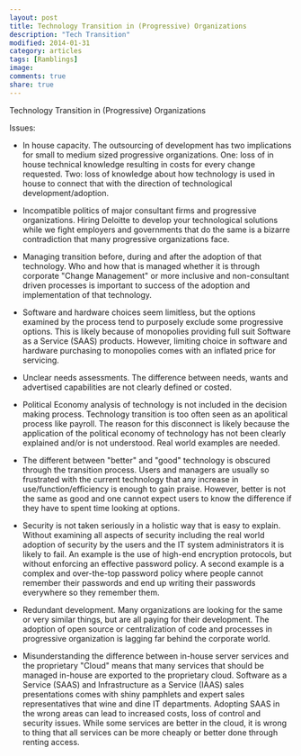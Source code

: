 ```yaml
---
layout: post
title: Technology Transition in (Progressive) Organizations
description: "Tech Transition"
modified: 2014-01-31
category: articles
tags: [Ramblings]
image:
comments: true
share: true
---
```


Technology Transition in (Progressive) Organizations

Issues:

- In house capacity. The outsourcing of development has two implications for small to medium sized progressive organizations. One: loss of in house technical knowledge resulting in costs for every change requested. Two: loss of knowledge about how technology is used in house to connect that with the direction of technological development/adoption.

- Incompatible politics of major consultant firms and progressive organizations. Hiring Deloitte to develop your technological solutions while we fight employers and governments that do the same is a bizarre contradiction that many progressive organizations face.

- Managing transition before, during and after the adoption of that technology. Who and how that is managed whether it is through corporate "Change Management" or more inclusive and non-consultant driven processes is important to success of the adoption and implementation of that technology.

- Software and hardware choices seem limitless, but the options examined by the process tend to purposely exclude some progressive options. This is likely because of monopolies providing full suit Software as a Service (SAAS) products. However, limiting choice in software and hardware purchasing to monopolies comes with an inflated price for servicing.

- Unclear needs assessments. The difference between needs, wants and advertised capabilities are not clearly defined or costed.

- Political Economy analysis of technology is not included in the decision making process. Technology transition is too often seen as an apolitical process like payroll. The reason for this disconnect is likely because the application of the political economy of technology has not been clearly explained and/or is not understood. Real world examples are needed.

- The different between "better" and "good" technology is obscured through the transition process. Users and managers are usually so frustrated with the current technology that any increase in use/function/efficiency is enough to gain praise. However, better is not the same as good and one cannot expect users to know the difference if they have to spent time looking at options.

- Security is not taken seriously in a holistic way that is easy to explain. Without examining all aspects of security including the real world adoption of security by the users and the IT system administrators it is likely to fail. An example is the use of high-end encryption protocols, but without enforcing an effective password policy. A second example is a complex and over-the-top password policy where people cannot remember their passwords and end up writing their passwords everywhere so they remember them.

- Redundant development. Many organizations are looking for the same or very similar things, but are all paying for their development. The adoption of open source or centralization of code and processes in progressive organization is lagging far behind the corporate world.

- Misunderstanding the difference between in-house server services and the proprietary "Cloud" means that many services that should be managed in-house are exported to the proprietary cloud. Software as a Service (SAAS) and Infrastructure as a Service (IAAS) sales presentations comes with shiny pamphlets and expert sales representatives that wine and dine IT departments. Adopting SAAS in the wrong areas can lead to increased costs, loss of control and security issues. While some services are better in the cloud, it is wrong to thing that all services can be more cheaply or better done through renting access.